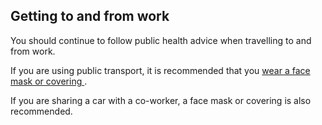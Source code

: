 ##  Getting to and from work

You should continue to follow public health advice when travelling to and from
work.

If you are using public transport, it is recommended that you [ wear a face
mask or covering ](/en/health/covid19/face-coverings-during-covid19/) .

If you are sharing a car with a co-worker, a face mask or covering is also
recommended.
